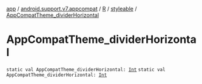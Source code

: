 [app](../../../index.md) / [android.support.v7.appcompat](../../index.md) / [R](../index.md) / [styleable](index.md) / [AppCompatTheme_dividerHorizontal](./-app-compat-theme_divider-horizontal.md)

# AppCompatTheme_dividerHorizontal

`static val AppCompatTheme_dividerHorizontal: `[`Int`](https://kotlinlang.org/api/latest/jvm/stdlib/kotlin/-int/index.html)
`static val AppCompatTheme_dividerHorizontal: `[`Int`](https://kotlinlang.org/api/latest/jvm/stdlib/kotlin/-int/index.html)